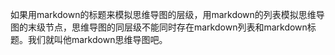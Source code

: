 如果用markdown的标题来模拟思维导图的层级，用markdown的列表模拟思维导图的末级节点，思维导图的同层级不能同时存在markdown列表和markdown标题。我们就叫他markdown思维导图吧。